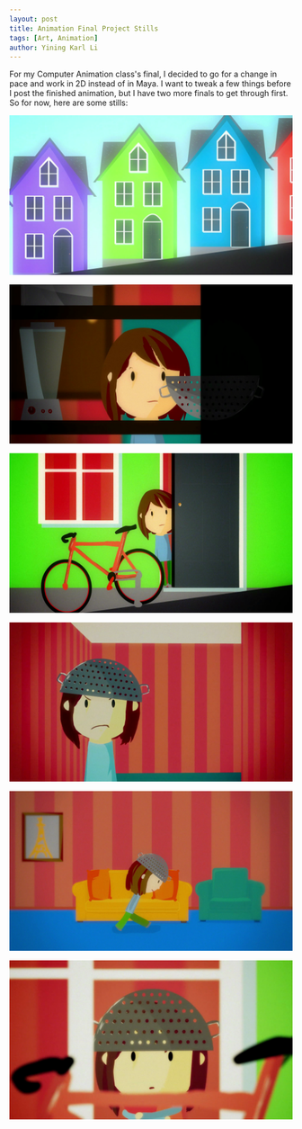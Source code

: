 ```yaml
---
layout: post
title: Animation Final Project Stills
tags: [Art, Animation]
author: Yining Karl Li
---
```


For my Computer Animation class's final, I decided to go for a change in pace and work in 2D instead of in Maya. I want to tweak a few things before I post the finished animation, but I have two more finals to get through first. So for now, here are some stills:

[![](/content/images/2011/May/s1.png)](/content/images/2011/May/s1.png)

[![](/content/images/2011/May/s3.png)](/content/images/2011/May/s3.png)

[![](/content/images/2011/May/s2.png)](/content/images/2011/May/s2.png)

[![](/content/images/2011/May/s4.png)](/content/images/2011/May/s4.png)

[![](/content/images/2011/May/s5.png)](/content/images/2011/May/s5.png)

[![](/content/images/2011/May/s6.png)](/content/images/2011/May/s6.png)

